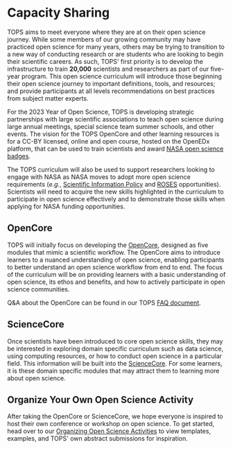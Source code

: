# Capacity Sharing

TOPS aims to meet everyone where they are at on their open science journey. While some members of our growing community may have practiced open science for many years, others may be trying to transition to a new way of conducting research or are students who are looking to begin their scientific careers. As such, TOPS' first priority is to develop the infrastructure to train **20,000** scientists and researchers as part of our five-year program. This open science curriculum will introduce those beginning their open science journey to important definitions, tools, and resources; and provide participants at all levels recommendations on best practices from subject matter experts. 

For the 2023 Year of Open Science, TOPS is developing strategic partnerships with large scientific associations to teach open science during large annual meetings, special science team summer schools, and other events. The vision for the TOPS OpenCore and other learning resources is for a CC-BY licensed, online and open course, hosted on the OpenEDx platform, that can be used to train scientists and award [NASA open science badges](/docs/Area3_Incentives/badging_motivation.md). 

The TOPS curriculum will also be used to support researchers looking to engage with NASA as NASA moves to adopt more open science requirements (*e.g.*, [Scientific Information Policy](https://science.nasa.gov/researchers/science-data/science-information-policy) and [ROSES](https://science.nasa.gov/researchers/sara/grant-solicitations) opportunities). Scientists will need to acquire the new skills highlighted in the curriculum to participate in open science effectively and to demonstrate those skills when applying for NASA funding opportunities.  

## OpenCore

TOPS will initially focus on developing the [OpenCore](./OpenCore/readme.md), designed as five modules that mimic a scientific workflow. The OpenCore aims to introduce learners to a nuanced understanding of open science, enabling participants to better understand an open science workflow from end to end. The focus of the curriculum will be on providing learners with a basic understanding of open science, its ethos and benefits, and how to actively participate in open science communities. 

Q&A about the OpenCore can be found in our TOPS [FAQ document](/tops_faq.md).

## ScienceCore

Once scientists have been introduced to core open science skills, they may be interested in exploring domain specific curriculum such as data science, using computing resources, or how to conduct open science in a particular field. This information will be built into the [ScienceCore](./ScienceCore/readme.md). For some learners, it is these domain specific modules that may attract them to learning more about open science. 

## Organize Your Own Open Science Activity

After taking the OpenCore or ScienceCore, we hope everyone is inspired to host their own conference or workshop on open science. To get started, head over to our [Organizing Open Science Activities](https://nasa.github.io/Transform-to-Open-Science-Book/Organizing_OS_Activities/readme.html) to view templates, examples, and TOPS' own abstract submissions for inspiration. 
